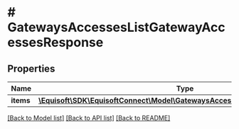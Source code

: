 # # GatewaysAccessesListGatewayAccessesResponse

## Properties

Name | Type | Description | Notes
------------ | ------------- | ------------- | -------------
**items** | [**\Equisoft\SDK\EquisoftConnect\Model\GatewaysAccessesEquisoftAnalyzeAccess[]**](GatewaysAccessesEquisoftAnalyzeAccess.md) |  |

[[Back to Model list]](../../README.md#models) [[Back to API list]](../../README.md#endpoints) [[Back to README]](../../README.md)
